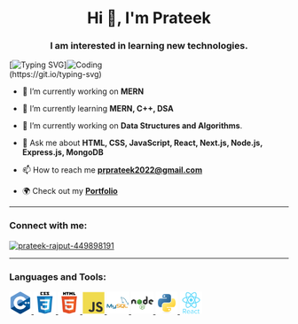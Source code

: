 <h1 align="center">Hi 👋, I'm Prateek</h1>
<h3 align="center">I am interested in learning new technologies.</h3>
<img align="right" alt="Coding" width="400" src="https://media.tenor.com/rePDfDWO3XoAAAAd/hacking.gif">

[![Typing SVG](https://readme-typing-svg.herokuapp.com?color=%230034F7&lines=I+am+a+Software+Engineer.;Nice+to+e-meet+you.;Scroll+till+the+end.)](https://git.io/typing-svg)

- 🔭 I’m currently working on **MERN**

- 🌱 I’m currently learning **MERN, C++, DSA**

- 🔭 I’m currently working on **Data Structures and Algorithms**.
  
- 💬 Ask me about **HTML, CSS, JavaScript, React, Next.js, Node.js, Express.js, MongoDB**

- 📫 How to reach me **prprateek2022@gmail.com**

- 🌍 Check out my **[Portfolio](https://prateek-rajput-portfolio.vercel.app/)**

---

<h3 align="left">Connect with me:</h3>
<p align="left">
<a href="https://linkedin.com/in/prateek-rajput-449898191" target="blank"><img align="center" src="https://raw.githubusercontent.com/rahuldkjain/github-profile-readme-generator/master/src/images/icons/Social/linked-in-alt.svg" alt="prateek-rajput-449898191" height="30" width="40" /></a>
</p>

---

<h3 align="left">Languages and Tools:</h3>
<p align="left"> 
  <a href="https://www.w3schools.com/cpp/" target="_blank" rel="noreferrer"> 
    <img src="https://raw.githubusercontent.com/devicons/devicon/master/icons/cplusplus/cplusplus-original.svg" alt="cplusplus" width="40" height="40"/> 
  </a> 
  <a href="https://www.w3schools.com/css/" target="_blank" rel="noreferrer"> 
    <img src="https://raw.githubusercontent.com/devicons/devicon/master/icons/css3/css3-original-wordmark.svg" alt="css3" width="40" height="40"/> 
  </a> 
  <a href="https://www.w3.org/html/" target="_blank" rel="noreferrer"> 
    <img src="https://raw.githubusercontent.com/devicons/devicon/master/icons/html5/html5-original-wordmark.svg" alt="html5" width="40" height="40"/> 
  </a> 
  <a href="https://developer.mozilla.org/en-US/docs/Web/JavaScript" target="_blank" rel="noreferrer"> 
    <img src="https://raw.githubusercontent.com/devicons/devicon/master/icons/javascript/javascript-original.svg" alt="javascript" width="40" height="40"/> 
  </a> 
  <a href="https://www.mysql.com/" target="_blank" rel="noreferrer"> 
    <img src="https://raw.githubusercontent.com/devicons/devicon/master/icons/mysql/mysql-original-wordmark.svg" alt="mysql" width="40" height="40"/> 
  </a> 
  <a href="https://nodejs.org" target="_blank" rel="noreferrer"> 
    <img src="https://raw.githubusercontent.com/devicons/devicon/master/icons/nodejs/nodejs-original-wordmark.svg" alt="nodejs" width="40" height="40"/> 
  </a> 
  <a href="https://www.python.org" target="_blank" rel="noreferrer"> 
    <img src="https://raw.githubusercontent.com/devicons/devicon/master/icons/python/python-original.svg" alt="python" width="40" height="40"/> 
  </a> 
  <a href="https://reactjs.org/" target="_blank" rel="noreferrer"> 
    <img src="https://raw.githubusercontent.com/devicons/devicon/master/icons/react/react-original-wordmark.svg" alt="react" width="40" height="40"/> 
  </a> 
</p>
